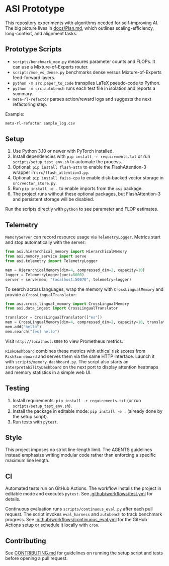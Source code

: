 # ASI Prototype

This repository experiments with algorithms needed for self-improving AI. The big picture lives in
[docs/Plan.md](docs/Plan.md), which outlines scaling-efficiency, long-context, and alignment tasks.

## Prototype Scripts

- `scripts/benchmark_moe.py` measures parameter counts and FLOPs. It can use a Mixture-of-Experts router.
- `scripts/moe_vs_dense.py` benchmarks dense versus Mixture-of-Experts feed-forward layers.
- `python -m src.paper_to_code` transpiles LaTeX pseudo-code to Python.
- `python -m src.autobench` runs each test file in isolation and reports a summary.
- `meta-rl-refactor` parses action/reward logs and suggests the next refactoring step.

Example:

```bash
meta-rl-refactor sample_log.csv
```

## Setup

1. Use Python 3.10 or newer with PyTorch installed.
2. Install dependencies with `pip install -r requirements.txt` or run
   `scripts/setup_test_env.sh` to automate the process.
3. Optional: `pip install flash-attn` to enable the FlashAttention-3 wrapper in `src/flash_attention3.py`.
4. Optional: `pip install faiss-cpu` to enable disk-backed vector storage in `src/vector_store.py`.
5. Run `pip install -e .` to enable imports from the `asi` package.
6. The project runs without these optional packages, but FlashAttention-3 and persistent storage will be disabled.

Run the scripts directly with `python` to see parameter and FLOP estimates.

## Telemetry

`MemoryServer` can record resource usage via `TelemetryLogger`. Metrics start
and stop automatically with the server:

```python
from asi.hierarchical_memory import HierarchicalMemory
from asi.memory_service import serve
from asi.telemetry import TelemetryLogger

mem = HierarchicalMemory(dim=4, compressed_dim=2, capacity=10)
logger = TelemetryLogger(port=8000)
server = serve(mem, "localhost:50070", telemetry=logger)
```

To search across languages, wrap the memory with `CrossLingualMemory` and
provide a `CrossLingualTranslator`:

```python
from asi.cross_lingual_memory import CrossLingualMemory
from asi.data_ingest import CrossLingualTranslator

translator = CrossLingualTranslator(["es"])
mem = CrossLingualMemory(dim=4, compressed_dim=2, capacity=10, translator=translator)
mem.add("hello")
mem.search("[es] hello")
```

Visit `http://localhost:8000` to view Prometheus metrics.

`RiskDashboard` combines these metrics with ethical risk scores from
`RiskScoreboard` and serves them via the same HTTP interface. Launch it with
`scripts/memory_dashboard.py`. The script also starts an
`InterpretabilityDashboard` on the next port to display attention heatmaps and
memory statistics in a simple web UI.

## Testing

1. Install requirements: `pip install -r requirements.txt` (or run
   `scripts/setup_test_env.sh`).
2. Install the package in editable mode: `pip install -e .` (already done by
   the setup script).
3. Run tests with `pytest`.

## Style

This project imposes no strict line-length limit. The AGENTS guidelines instead emphasize writing modular
code rather than enforcing a specific maximum line length.

## CI

Automated tests run on GitHub Actions. The workflow installs the project in editable mode and executes `pytest`.
See [.github/workflows/test.yml](.github/workflows/test.yml) for details.

Continuous evaluation runs `scripts/continuous_eval.py` after each pull request.
The script invokes `eval_harness` and `autobench` to track benchmark progress.
See [.github/workflows/continuous_eval.yml](.github/workflows/continuous_eval.yml)
for the GitHub Actions setup or schedule it locally with `cron`.

## Contributing

See [CONTRIBUTING.md](CONTRIBUTING.md) for guidelines on running the setup script
and tests before opening a pull request.
